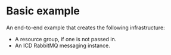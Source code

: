 # Basic example

An end-to-end example that creates the following infrastructure:

- A resource group, if one is not passed in.
- An ICD RabbitMQ messaging instance.
